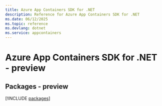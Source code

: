```yaml
---
title: Azure App Containers SDK for .NET
description: Reference for Azure App Containers SDK for .NET
ms.date: 06/12/2025
ms.topic: reference
ms.devlang: dotnet
ms.service: appcontainers
---
```

# Azure App Containers SDK for .NET - preview
## Packages - preview
[!INCLUDE [packages](app-containers-index.md)]